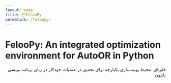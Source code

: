 ```yaml
---
layout: page
title: 📦FelooPy
permalink: /feloopy/
---
```


# FelooPy: An integrated optimization environment for AutoOR in Python

<div dir="rtl"> فلوپای: محیط بهینه‌سازی یکپارچه برای تحقیق در عملیات خودکار در زبان برنامه نویسی پایتون </div>